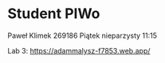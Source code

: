 # Student PIWo
 
Paweł Klimek 269186 Piątek nieparzysty 11:15

Lab 3: https://adammalysz-f7853.web.app/
